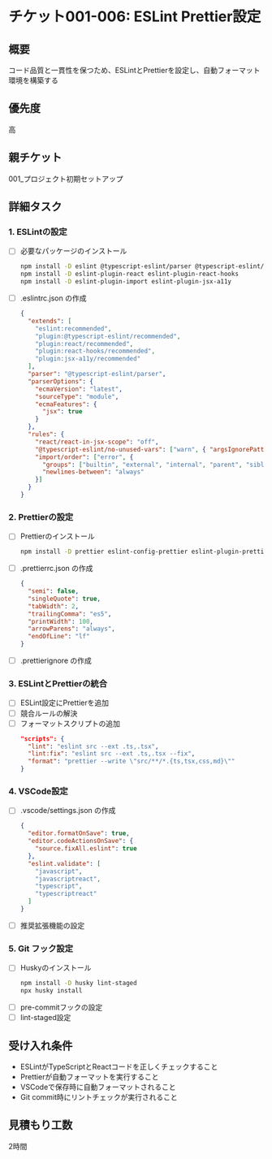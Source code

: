 # チケット001-006: ESLint Prettier設定

## 概要
コード品質と一貫性を保つため、ESLintとPrettierを設定し、自動フォーマット環境を構築する

## 優先度
高

## 親チケット
001_プロジェクト初期セットアップ

## 詳細タスク

### 1. ESLintの設定
- [ ] 必要なパッケージのインストール
  ```bash
  npm install -D eslint @typescript-eslint/parser @typescript-eslint/eslint-plugin
  npm install -D eslint-plugin-react eslint-plugin-react-hooks
  npm install -D eslint-plugin-import eslint-plugin-jsx-a11y
  ```
- [ ] .eslintrc.json の作成
  ```json
  {
    "extends": [
      "eslint:recommended",
      "plugin:@typescript-eslint/recommended",
      "plugin:react/recommended",
      "plugin:react-hooks/recommended",
      "plugin:jsx-a11y/recommended"
    ],
    "parser": "@typescript-eslint/parser",
    "parserOptions": {
      "ecmaVersion": "latest",
      "sourceType": "module",
      "ecmaFeatures": {
        "jsx": true
      }
    },
    "rules": {
      "react/react-in-jsx-scope": "off",
      "@typescript-eslint/no-unused-vars": ["warn", { "argsIgnorePattern": "^_" }],
      "import/order": ["error", {
        "groups": ["builtin", "external", "internal", "parent", "sibling", "index"],
        "newlines-between": "always"
      }]
    }
  }
  ```

### 2. Prettierの設定
- [ ] Prettierのインストール
  ```bash
  npm install -D prettier eslint-config-prettier eslint-plugin-prettier
  ```
- [ ] .prettierrc.json の作成
  ```json
  {
    "semi": false,
    "singleQuote": true,
    "tabWidth": 2,
    "trailingComma": "es5",
    "printWidth": 100,
    "arrowParens": "always",
    "endOfLine": "lf"
  }
  ```
- [ ] .prettierignore の作成

### 3. ESLintとPrettierの統合
- [ ] ESLint設定にPrettierを追加
- [ ] 競合ルールの解決
- [ ] フォーマットスクリプトの追加
  ```json
  "scripts": {
    "lint": "eslint src --ext .ts,.tsx",
    "lint:fix": "eslint src --ext .ts,.tsx --fix",
    "format": "prettier --write \"src/**/*.{ts,tsx,css,md}\""
  }
  ```

### 4. VSCode設定
- [ ] .vscode/settings.json の作成
  ```json
  {
    "editor.formatOnSave": true,
    "editor.codeActionsOnSave": {
      "source.fixAll.eslint": true
    },
    "eslint.validate": [
      "javascript",
      "javascriptreact",
      "typescript",
      "typescriptreact"
    ]
  }
  ```
- [ ] 推奨拡張機能の設定

### 5. Git フック設定
- [ ] Huskyのインストール
  ```bash
  npm install -D husky lint-staged
  npx husky install
  ```
- [ ] pre-commitフックの設定
- [ ] lint-staged設定

## 受け入れ条件
- ESLintがTypeScriptとReactコードを正しくチェックすること
- Prettierが自動フォーマットを実行すること
- VSCodeで保存時に自動フォーマットされること
- Git commit時にリントチェックが実行されること

## 見積もり工数
2時間